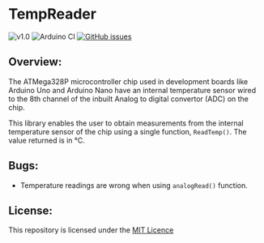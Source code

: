 # TempReader

![v1.0](https://img.shields.io/badge/Version-1.0-green)
![Arduino CI](https://github.com/JoelJojoP/TempReader/workflows/Arduino%20Library%20CI/badge.svg)
[![GitHub issues](https://img.shields.io/github/issues/JoelJojoP/TempReader?color=blue&label=Issues&style=flat)](https://github.com/JoelJojoP/TempReader/issues)

## Overview:
The ATMega328P microcontroller chip used in development boards like Arduino Uno and Arduino Nano have an internal temperature sensor wired to the 8th channel of the inbuilt Analog to digital convertor (ADC) on the chip.

This library enables the user to obtain measurements from the internal temperature sensor of the chip using a single function, ```ReadTemp()```. The value returned is in °C.

## Bugs:

- Temperature readings are wrong when using ```analogRead()``` function.

## License:

This repository is licensed under the [MIT Licence](https://github.com/JoelJojoP/TempReader/blob/main/LICENSE)

